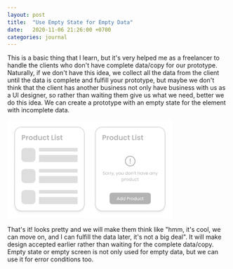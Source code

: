 ```yaml
---
layout: post
title:  "Use Empty State for Empty Data"
date:   2020-11-06 21:26:00 +0700
categories: journal
---
```


This is a basic thing that I learn, but it's very helped me as a freelancer to handle the clients who don't have complete data/copy for our prototype. Naturally, if we don't have this idea, we collect all the data from the client until the data is complete and fulfill your prototype, but maybe we don't think that the client has another business not only have business with us as a UI designer, so rather than waiting them give us what we need, better we do this idea. We can create a prototype with an empty state for the element with incomplete data.

<div class="img-center">
    <img src="/assets/img/posts/empty-state.png" alt="Empty State" />
</div>

That's it! looks pretty and we will make them think like "hmm, it's cool, we can move on, and I can fulfill the data later, it's not a big deal". It will make design accepted earlier rather than waiting for the complete data/copy. Empty state or empty screen is not only used for empty data, but we can use it for error conditions too.
